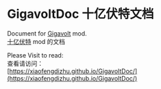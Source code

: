 # GigavoltDoc 十亿伏特文档

Document for [Gigavolt](https://github.com/XiaofengdiZhu/Gigavolt/) mod.   
[十亿伏特](https://github.com/XiaofengdiZhu/Gigavolt/) mod 的文档

Please Visit to read:  
查看请访问：  
[https://xiaofengdizhu.github.io/GigavoltDoc/](https://xiaofengdizhu.github.io/GigavoltDoc/)